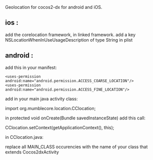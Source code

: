 Geolocation for cocos2-dx for android and iOS.

## ios : 

add the corelocation framework, in linked framework.
add a key NSLocationWhenInUseUsageDescription of type String in plist

## android :

add this in your manifest:

	<uses-permission android:name="android.permission.ACCESS_COARSE_LOCATION"/>
	<uses-permission android:name="android.permission.ACCESS_FINE_LOCATION"/>

add in your main java activity class:

import org.mumblecore.location.CClocation;

in protected void onCreate(Bundle savedInstanceState) add this call:

CClocation.setContext(getApplicationContext(), this);

in CClocation.java:

replace all MAIN_CLASS occurencies  with the name of your class that extends Cocos2dxActivity

